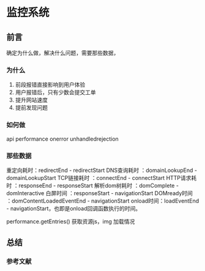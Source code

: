 # 监控系统

## 前言

确定为什么做，解决什么问题，需要那些数据，

### 为什么

1. 前段报错直接影响到用户体验
2. 用户报错后，只有少数会提交工单
3. 提升网站速度
4. 提前发现问题

### 如何做

api performance
onerror
unhandledrejection

### 那些数据

重定向耗时：redirectEnd - redirectStart
DNS查询耗时 ：domainLookupEnd - domainLookupStart
TCP链接耗时 ：connectEnd - connectStart
HTTP请求耗时 ：responseEnd - responseStart
解析dom树耗时 ：domComplete - domInteractive
白屏时间 ：responseStart - navigationStart
DOMready时间 ：domContentLoadedEventEnd - navigationStart
onload时间：loadEventEnd - navigationStart，也即是onload回调函数执行的时间。

performance.getEntries() 获取资源js，img 加载情况

## 总结

### 参考文献
